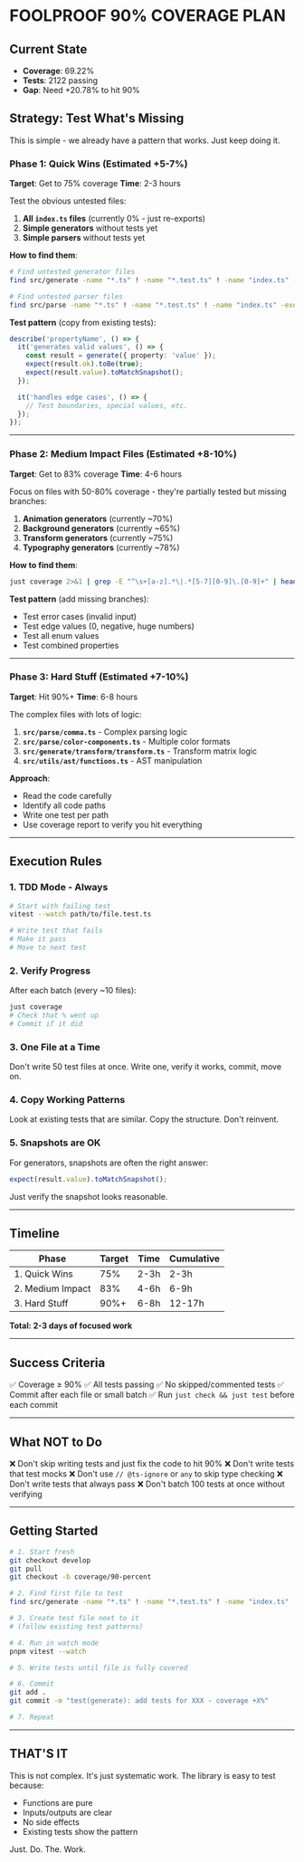 # FOOLPROOF 90% COVERAGE PLAN

## Current State
- **Coverage**: 69.22%
- **Tests**: 2122 passing
- **Gap**: Need +20.78% to hit 90%

## Strategy: Test What's Missing

This is simple - we already have a pattern that works. Just keep doing it.

### Phase 1: Quick Wins (Estimated +5-7%)
**Target**: Get to 75% coverage
**Time**: 2-3 hours

Test the obvious untested files:
1. **All `index.ts` files** (currently 0% - just re-exports)
2. **Simple generators** without tests yet
3. **Simple parsers** without tests yet

**How to find them**:

```bash
# Find untested generator files
find src/generate -name "*.ts" ! -name "*.test.ts" ! -name "index.ts" -exec grep -L "test.ts" {} \;

# Find untested parser files
find src/parse -name "*.ts" ! -name "*.test.ts" ! -name "index.ts" -exec grep -L "test.ts" {} \;
```

**Test pattern** (copy from existing tests):

```typescript
describe('propertyName', () => {
  it('generates valid values', () => {
    const result = generate({ property: 'value' });
    expect(result.ok).toBe(true);
    expect(result.value).toMatchSnapshot();
  });

  it('handles edge cases', () => {
    // Test boundaries, special values, etc.
  });
});
```

---

### Phase 2: Medium Impact Files (Estimated +8-10%)
**Target**: Get to 83% coverage
**Time**: 4-6 hours

Focus on files with 50-80% coverage - they're partially tested but missing branches:

1. **Animation generators** (currently ~70%)
2. **Background generators** (currently ~65%)
3. **Transform generators** (currently ~75%)
4. **Typography generators** (currently ~78%)

**How to find them**:

```bash
just coverage 2>&1 | grep -E "^\s+[a-z].*\|.*[5-7][0-9]\.[0-9]+" | head -20
```

**Test pattern** (add missing branches):
- Test error cases (invalid input)
- Test edge values (0, negative, huge numbers)
- Test all enum values
- Test combined properties

---

### Phase 3: Hard Stuff (Estimated +7-10%)
**Target**: Hit 90%+
**Time**: 6-8 hours

The complex files with lots of logic:

1. **`src/parse/comma.ts`** - Complex parsing logic
2. **`src/parse/color-components.ts`** - Multiple color formats
3. **`src/generate/transform/transform.ts`** - Transform matrix logic
4. **`src/utils/ast/functions.ts`** - AST manipulation

**Approach**:
- Read the code carefully
- Identify all code paths
- Write one test per path
- Use coverage report to verify you hit everything

---

## Execution Rules

### 1. **TDD Mode - Always**

```bash
# Start with failing test
vitest --watch path/to/file.test.ts

# Write test that fails
# Make it pass
# Move to next test
```

### 2. **Verify Progress**
After each batch (every ~10 files):

```bash
just coverage
# Check that % went up
# Commit if it did
```

### 3. **One File at a Time**
Don't write 50 test files at once. Write one, verify it works, commit, move on.

### 4. **Copy Working Patterns**
Look at existing tests that are similar. Copy the structure. Don't reinvent.

### 5. **Snapshots are OK**
For generators, snapshots are often the right answer:

```typescript
expect(result.value).toMatchSnapshot();
```

Just verify the snapshot looks reasonable.

---

## Timeline

| Phase | Target | Time | Cumulative |
|-------|--------|------|------------|
| 1. Quick Wins | 75% | 2-3h | 2-3h |
| 2. Medium Impact | 83% | 4-6h | 6-9h |
| 3. Hard Stuff | 90%+ | 6-8h | 12-17h |

**Total: 2-3 days of focused work**

---

## Success Criteria

✅ Coverage ≥ 90%
✅ All tests passing
✅ No skipped/commented tests
✅ Commit after each file or small batch
✅ Run `just check && just test` before each commit

---

## What NOT to Do

❌ Don't skip writing tests and just fix the code to hit 90%
❌ Don't write tests that test mocks
❌ Don't use `// @ts-ignore` or `any` to skip type checking
❌ Don't write tests that always pass
❌ Don't batch 100 tests at once without verifying

---

## Getting Started

```bash
# 1. Start fresh
git checkout develop
git pull
git checkout -b coverage/90-percent

# 2. Find first file to test
find src/generate -name "*.ts" ! -name "*.test.ts" ! -name "index.ts" | head -1

# 3. Create test file next to it
# (follow existing test patterns)

# 4. Run in watch mode
pnpm vitest --watch

# 5. Write tests until file is fully covered

# 6. Commit
git add .
git commit -m "test(generate): add tests for XXX - coverage +X%"

# 7. Repeat
```

---

## THAT'S IT

This is not complex. It's just systematic work. The library is easy to test because:
- Functions are pure
- Inputs/outputs are clear
- No side effects
- Existing tests show the pattern

Just. Do. The. Work.
